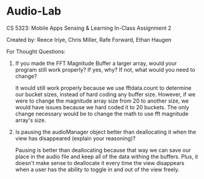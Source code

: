 # Audio-Lab
CS 5323: Mobile Apps Sensing &amp; Learning In-Class Assignment 2

Created by: Reece Iriye, Chris Miller, Rafe Forward, Ethan Haugen

For Thought Questions:
1. If you made the FFT Magnitude Buffer a larger array, would your program still work properly? If yes, why? If not, what would you need to change?

   It would still work properly because we use fftdata.count to determine our bucket sizes, instead of hard coding any buffer size. However, if we were to change the magnitude array size from 20 to another size, we would have issues because we hard coded it to 20 buckets. The only change necessary would be to change the math to use fft magnitude array's size.

2. Is pausing the audioManager object better than deallocating it when the view has disappeared (explain your reasoning)?

   Pausing is better than deallocating because that way we can save our place in the audio file and keep all of the data withing the buffers. Plus, it doesn't make sense to deallocate it every time the view disappears when a user has the ability to toggle in and out of the view freely.
